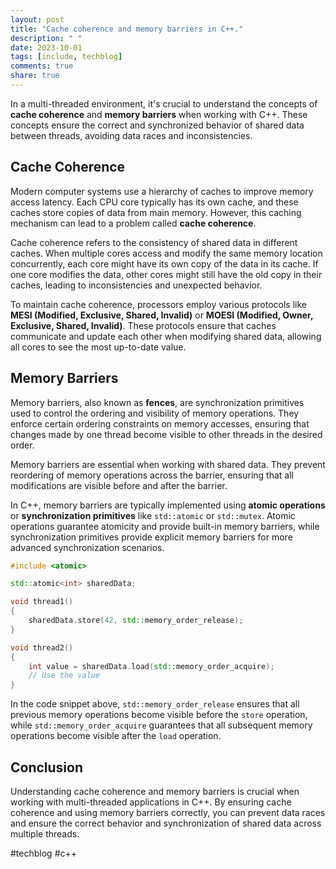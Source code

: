 ```yaml
---
layout: post
title: "Cache coherence and memory barriers in C++."
description: " "
date: 2023-10-01
tags: [include, techblog]
comments: true
share: true
---
```


In a multi-threaded environment, it's crucial to understand the concepts of **cache coherence** and **memory barriers** when working with C++. These concepts ensure the correct and synchronized behavior of shared data between threads, avoiding data races and inconsistencies.

## Cache Coherence

Modern computer systems use a hierarchy of caches to improve memory access latency. Each CPU core typically has its own cache, and these caches store copies of data from main memory. However, this caching mechanism can lead to a problem called **cache coherence**.

Cache coherence refers to the consistency of shared data in different caches. When multiple cores access and modify the same memory location concurrently, each core might have its own copy of the data in its cache. If one core modifies the data, other cores might still have the old copy in their caches, leading to inconsistencies and unexpected behavior.

To maintain cache coherence, processors employ various protocols like **MESI (Modified, Exclusive, Shared, Invalid)** or **MOESI (Modified, Owner, Exclusive, Shared, Invalid)**. These protocols ensure that caches communicate and update each other when modifying shared data, allowing all cores to see the most up-to-date value.

## Memory Barriers

Memory barriers, also known as **fences**, are synchronization primitives used to control the ordering and visibility of memory operations. They enforce certain ordering constraints on memory accesses, ensuring that changes made by one thread become visible to other threads in the desired order.

Memory barriers are essential when working with shared data. They prevent reordering of memory operations across the barrier, ensuring that all modifications are visible before and after the barrier.

In C++, memory barriers are typically implemented using **atomic operations** or **synchronization primitives** like `std::atomic` or `std::mutex`. Atomic operations guarantee atomicity and provide built-in memory barriers, while synchronization primitives provide explicit memory barriers for more advanced synchronization scenarios.

```cpp
#include <atomic>

std::atomic<int> sharedData;

void thread1()
{
    sharedData.store(42, std::memory_order_release);
}

void thread2()
{
    int value = sharedData.load(std::memory_order_acquire);
    // Use the value
}
```

In the code snippet above, `std::memory_order_release` ensures that all previous memory operations become visible before the `store` operation, while `std::memory_order_acquire` guarantees that all subsequent memory operations become visible after the `load` operation.

## Conclusion

Understanding cache coherence and memory barriers is crucial when working with multi-threaded applications in C++. By ensuring cache coherence and using memory barriers correctly, you can prevent data races and ensure the correct behavior and synchronization of shared data across multiple threads.

#techblog #c++